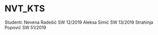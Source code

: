 # NVT_KTS

Studenti: 
Nevena Radešić SW 12/2019
Aleksa Simić SW 13/2019
Strahinja Popović SW 51/2019
